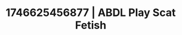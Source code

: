 ---
categories:
- AI-generated
- Deep gaze
- Candlelit scenes
- Erotic dreamscape
- ASMR
- Whispers of pleasure
- Cosplay
- Eclectic erotica
image: /assets/images/1746625456877.jpg
layout: post
seo:
  description: Featured content with high-quality ABDL Play, Scat Fetish. HD images
    available.
  keywords: ABDL Play, Scat Fetish
  og_image: /assets/images/1746625456877.jpg
  schema_type: VisualArtwork
tags:
- ABDL Play
- Scat Fetish
- '#1746625456877'
title: 1746625456877 | ABDL Play Scat Fetish
---